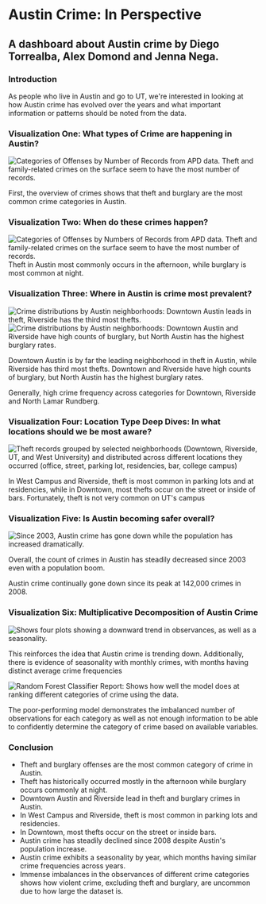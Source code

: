 # Austin Crime: In Perspective

## A dashboard about Austin crime by Diego Torrealba, Alex Domond and Jenna Nega. 

### Introduction

As people who live in Austin and go to UT, we're interested in looking at how Austin crime has evolved over the years and what important information or patterns should be noted from the data.

### Visualization One: What types of Crime are happening in Austin?

![Categories of Offenses by Number of Records from APD data. Theft and family-related crimes on the surface seem to have the most number of records.](visualizations/viz1.png)

First, the overview of crimes shows that theft and burglary are the most common crime categories in Austin.

### Visualization Two: When do these crimes happen?

![Categories of Offenses by Numbers of Records from APD data. Theft and family-related crimes on the surface seem to have the most number of records.](visualizations/viz2.png)
Theft in Austin most commonly occurs in the afternoon, while burglary is most common at night. 

### Visualization Three: Where in Austin is crime most prevalent? 

![Crime distributions by Austin neighborhoods: Downtown Austin leads in theft, Riverside has the third most thefts. ](visualizations/viz3Theft.png)
![Crime distributions by Austin neighborhoods: Downtown Austin and Riverside have high counts of burglary, but North Austin has the highest burglary rates.](visualizations/viz3Burglary.png)

Downtown Austin is by far the leading neighborhood in theft in Austin, while Riverside has third most thefts. Downtown and Riverside have high counts of burglary, but North Austin has the highest burglary rates. 

Generally, high crime frequency across categories for Downtown, Riverside and North Lamar Rundberg. 

### Visualization Four: Location Type Deep Dives: In what locations should we be most aware?

![Theft records grouped by selected neighborhoods (Downtown, Riverside, UT, and West University) and distributed across different locations they occurred (office, street, parking lot, residencies, bar, college campus)](visualizations/viz4.png)

In West Campus and Riverside, theft is most common in parking lots and at residencies, while in Downtown, most thefts occur on the street or inside of bars. Fortunately, theft is not very common on UT's campus

### Visualization Five: Is Austin becoming safer overall?

![Since 2003, Austin crime has gone down while the population has increased dramatically.](visualizations/viz5.png)

Overall, the count of crimes in Austin has steadily decreased since 2003 even with a population boom.

Austin crime continually gone down since its peak at 142,000 crimes in 2008.

### Visualization Six: Multiplicative Decomposition of Austin Crime

![Shows four plots showing a downward trend in observances, as well as a seasonality.](visualizations/viz6.png "Shows four plots showing a downward trend in observances, as well as a seasonality.")

This reinforces the idea that Austin crime is trending down. Additionally, there is evidence of seasonality with monthly crimes, with months having distinct average crime frequencies

![Random Forest Classifier Report: Shows how well the model does at ranking different categories of crime using the data.](visualizations/viz7.png "Random Forest Classifier Report: Shows how well the model does at ranking different categories of crime using the data.")

The poor-performing model demonstrates the imbalanced number of observations for each category as well as not enough information to be able to confidently determine the category of crime based on available variables.

### Conclusion

* Theft and burglary offenses are the most common category of crime in Austin.
* Theft has historically occurred mostly in the afternoon while burglary occurs commonly at night.
* Downtown Austin and Riverside lead in theft and burglary crimes in Austin.
* In West Campus and Riverside, theft is most common in parking lots and residencies.
* In Downtown, most thefts occur on the street or inside bars.
* Austin crime has steadily declined since 2008 despite Austin's population increase.
* Austin crime exhibits a seasonality by year, which months having similar crime frequencies across years.
* Immense imbalances in the observances of different crime categories shows how violent crime, excluding theft and burglary, are uncommon due to how large the dataset is.
